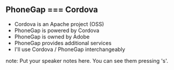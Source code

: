 ##  PhoneGap === Cordova

* Cordova is an Apache project (OSS)
* PhoneGap is powered by Cordova
* PhoneGap is owned by Adobe
* PhoneGap provides additional services
* I'll use Cordova / PhoneGap interchangeably

note:
    Put your speaker notes here.
    You can see them pressing 's'.
